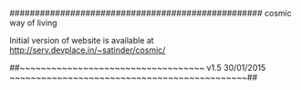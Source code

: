 ##################################################
cosmic way of living


Initial version of website is available at http://serv.devplace.in/~satinder/cosmic/

##~~~~~~~~~~~~~~~~~~~~~~~~~~~~~~~~~~~   v1.5 30/01/2015   ~~~~~~~~~~~~~~~~~~~~~~~~~~~~~~~~~~~~~~~~~~~~~##
